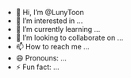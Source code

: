 - 👋 Hi, I’m @LunyToon
- 👀 I’m interested in ...
- 🌱 I’m currently learning ...
- 💞️ I’m looking to collaborate on ...
- 📫 How to reach me ...
- 😄 Pronouns: ...
- ⚡ Fun fact: ...

<!---
LunyToon/LunyToon is a ✨ special ✨ repository because its `README.md` (this file) appears on your GitHub profile.
You can click the Preview link to take a look at your changes.
--->
